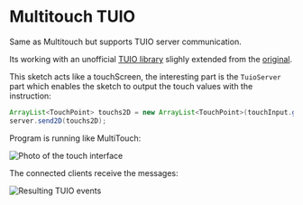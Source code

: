 # Multitouch TUIO

Same as Multitouch but supports TUIO server communication.

Its working with an unofficial [TUIO library](https://github.com/poqudrof/ProcessingTUIO) slighly extended from the [original](http://www.tuio.org/?processing). 


This sketch acts like a touchScreen, the interesting part is the `TuioServer` part which enables 
the sketch to output the touch values with the instruction: 

``` java
ArrayList<TouchPoint> touchs2D = new ArrayList<TouchPoint>(touchInput.getTouchPoints2D());
server.send2D(touchs2D);
```

Program is running like MultiTouch:

![Photo of the touch interface](https://github.com/potioc/Papart-examples/raw/master/papart-examples/Projection2D/MultiTouchTUIO/photo.jpg)

The connected clients receive the messages: 

![Resulting TUIO events](https://github.com/potioc/Papart-examples/raw/master/papart-examples/Projection2D/MultiTouchTUIO/screenshot.png)
